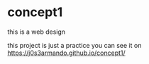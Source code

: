 # concept1
this is a web design

this project is just a practice
you can see it on https://j0s3armando.github.io/concept1/
